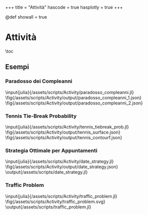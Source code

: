 +++
title = "Attività"
hascode = true
hasplotly = true
+++

<!-- @def hasplotly = true -->
@def showall = true

# Attività
\toc

## Esempi
<!-- ### Julia and Pluto notebook
[here](/assets/notebooks_int.html) Some work did in Julia and interactively displayed using Pluto and plotly.\\
 -->

### Paradosso dei Compleanni
\input{julia}{/assets/scripts/Activity/paradosso_compleanni.jl} 
\fig{/assets/scripts/Activity/output/paradosso_compleanni_1.json}
\fig{/assets/scripts/Activity/output/paradosso_compleanni_2.json}
<!-- \fig{test_code} -->

<!-- \fig{test_output} -->
<!-- \fig{test_activity} -->


<!-- manually: -->
<!-- ~~~
<div id="paradosso_compleanni_1" style=""></div>
<script>
graphDiv = document.getElementById("paradosso_compleanni_1");
plotlyPromise = PlotlyJS_json(graphDiv, '/assets/scripts/Activity/output/paradosso_compleanni_1.json');
</script>
~~~

~~~
<div id="paradosso_compleanni_2" style=""></div>
<script>
graphDiv = document.getElementById("paradosso_compleanni_2");
plotlyPromise = PlotlyJS_json(graphDiv, '/assets/scripts/Activity/output/paradosso_compleanni_2.json');
</script>
~~~ -->

### Tennis Tie-Break Probability
\input{julia}{/assets/scripts/Activity/tennis_tiebreak_prob.jl} 
\fig{/assets/scripts/Activity/output/tennis_surface.json}
\fig{/assets/scripts/Activity/output/tennis_contourf.json}


### Strategia Ottimale per Appuntamenti
\input{julia}{/assets/scripts/Activity/date_strategy.jl} 
\fig{/assets/scripts/Activity/output/date_strategy.json}
\output{/assets/scripts/date_strategy.jl}


### Traffic Problem
\input{julia}{/assets/scripts/Activity/traffic_problem.jl} 
\fig{/assets/scripts/Activity/traffic_problem.svg}
\output{/assets/scripts/traffic_problem.jl}


